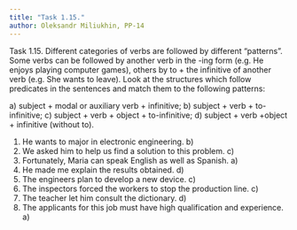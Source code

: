 ```yaml
---
title: "Task 1.15."
author: Oleksandr Miliukhin, PP-14
---
```


Task 1.15. Different categories of verbs are followed by different “patterns”. Some
verbs can be followed by another verb in the -ing form (e.g. He enjoys playing computer
games), others by to + the infinitive of another verb (e.g. She wants to leave). Look at
the structures which follow predicates in the sentences and match them to the
following patterns:

a) subject + modal or auxiliary verb + infinitive;
b) subject + verb + to-infinitive;
c) subject + verb + object + to-infinitive;
d) subject + verb +object + infinitive (without to).

1. He wants to major in electronic engineering. b)
2. We asked him to help us find a solution to this problem. c)
3. Fortunately, Maria can speak English as well as Spanish. a)
4. He made me explain the results obtained. d)
5. The engineers plan to develop a new device. c)
6. The inspectors forced the workers to stop the production line. c)
7. The teacher let him consult the dictionary. d)
8. The applicants for this job must have high qualification and experience. a)
